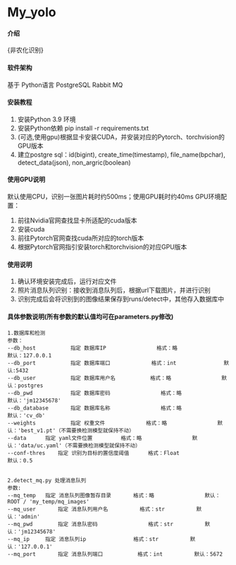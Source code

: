﻿# My_yolo

#### 介绍
{非农化识别}

#### 软件架构
基于
Python语言
PostgreSQL
Rabbit MQ

#### 安装教程

1.  安装Python 3.9 环境
2.  安装Python依赖 pip install -r requirements.txt
3.  (可选,使用gpu)根据显卡安装CUDA，并安装对应的Pytorch、torchvision的GPU版本
4.  建立postgre sql：id(bigint), create_time(timestamp), file_name(bpchar), detect_data(json), non_argric(boolean)

#### 使用GPU说明
默认使用CPU，识别一张图片耗时约500ms；使用GPU耗时约40ms
GPU环境配置：
1. 前往Nvidia官网查找显卡所适配的cuda版本
2. 安装cuda
3. 前往Pytorch官网查找cuda所对应的torch版本
4. 根据Pytorch官网指引安装torch和torchvision的对应GPU版本

#### 使用说明

1.  确认环境安装完成后，运行对应文件
2.  照片消息队列识别：接收到消息队列后，根据url下载图片，并进行识别
3.  识别完成后会将识别到的图像结果保存到runs/detect中，其他存入数据库中

#### 具体参数说明(所有参数的默认值均可在parameters.py修改)
    1.数据库和检测
    参数：
    --db_host	        指定 数据库IP				格式：略		        默认：127.0.0.1
    --db_port           指定 数据库端口             格式：int               默认:5432
    --db_user	        指定 数据库用户名			格式：略		        默认：postgres
    --db_pwd	        指定 数据库密码				格式：略		        默认：'jm12345678'
    --db_database       指定 数据库名称				格式：略		        默认：'cv_db'
    --weights	        指定 权重文件				格式：略		        默认：'best_v1.pt'（不需要换检测模型就保持不动）
    --data		指定 yaml文件位置			格式：略		        默认：'data/uc.yaml'（不需要换检测模型就保持不动）
    --conf-thres	指定 识别为目标的置信度阈值		格式：Float	        	默认：0.5
    
    
    2.detect_mq.py 处理消息队列
    参数:
    --mq_temp	指定 消息队列图像暂存目录		格式：略		        默认：ROOT / 'my_temp/mq_images'	
    --mq_user		指定 消息队列用户名			格式：str			默认：'admin'
    --mq_pwd		指定 消息队密码				格式：str			默认：'jm12345678'
    --mq_ip		指定 消息队列ip				格式：str			默认：'127.0.0.1'
    --mq_port		指定 消息队列端口			格式：int			默认：5672